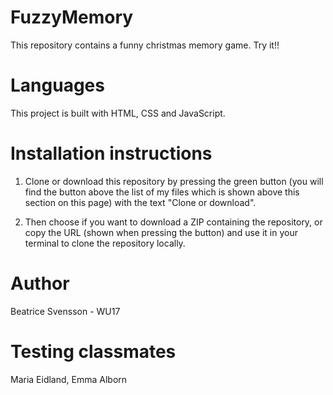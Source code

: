 # FuzzyMemory

This repository contains a funny christmas memory game. Try it!!

# Languages

This project is built with HTML, CSS and JavaScript.

# Installation instructions

1. Clone or download this repository by pressing the green button (you will find the button above the list of my files which is shown above this section on this page) with the text "Clone or download".

2. Then choose if you want to download a ZIP containing the repository, or copy the URL (shown when pressing the button) and use it in your terminal to clone the repository locally.

# Author

Beatrice Svensson - WU17

# Testing classmates

Maria Eidland, Emma Alborn
